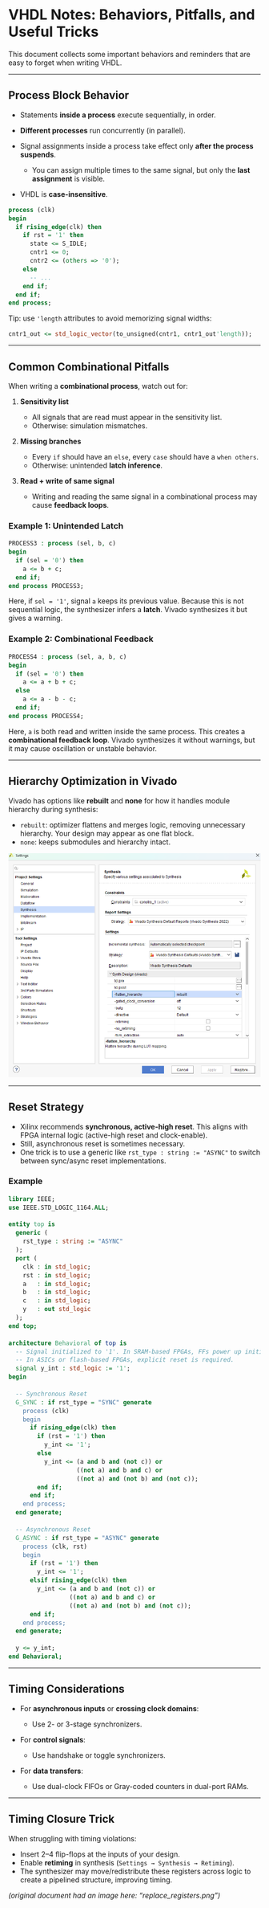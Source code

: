# VHDL Notes: Behaviors, Pitfalls, and Useful Tricks

This document collects some important behaviors and reminders that are easy to forget when writing VHDL.

---

## Process Block Behavior

* Statements **inside a process** execute sequentially, in order.
* **Different processes** run concurrently (in parallel).
* Signal assignments inside a process take effect only **after the process suspends**.

  * You can assign multiple times to the same signal, but only the **last assignment** is visible.
* VHDL is **case-insensitive**.

```vhdl
process (clk)
begin
  if rising_edge(clk) then
    if rst = '1' then
      state <= S_IDLE;
      cntr1 <= 0;
      cntr2 <= (others => '0');
    else
      -- ...
    end if;
  end if;
end process;
```

Tip: use `'length` attributes to avoid memorizing signal widths:

```vhdl
cntr1_out <= std_logic_vector(to_unsigned(cntr1, cntr1_out'length));
```

---

## Common Combinational Pitfalls

When writing a **combinational process**, watch out for:

1. **Sensitivity list**

   * All signals that are read must appear in the sensitivity list.
   * Otherwise: simulation mismatches.

2. **Missing branches**

   * Every `if` should have an `else`, every `case` should have a `when others`.
   * Otherwise: unintended **latch inference**.

3. **Read + write of same signal**

   * Writing and reading the same signal in a combinational process may cause **feedback loops**.

### Example 1: Unintended Latch

```vhdl
PROCESS3 : process (sel, b, c)
begin
  if (sel = '0') then
    a <= b + c;
  end if;
end process PROCESS3;
```

Here, if `sel = '1'`, signal `a` keeps its previous value. Because this is not sequential logic, the synthesizer infers a **latch**. Vivado synthesizes it but gives a warning.

### Example 2: Combinational Feedback

```vhdl
PROCESS4 : process (sel, a, b, c)
begin
  if (sel = '0') then
    a <= a + b + c;
  else
    a <= a - b - c;
  end if;
end process PROCESS4;
```

Here, `a` is both read and written inside the same process. This creates a **combinational feedback loop**. Vivado synthesizes it without warnings, but it may cause oscillation or unstable behavior.

---

## Hierarchy Optimization in Vivado

Vivado has options like **rebuilt** and **none** for how it handles module hierarchy during synthesis:

* `rebuilt`: optimizer flattens and merges logic, removing unnecessary hierarchy. Your design may appear as one flat block.
* `none`: keeps submodules and hierarchy intact.

![merge](assets/merge_structures.png)

---

## Reset Strategy

* Xilinx recommends **synchronous, active-high reset**. This aligns with FPGA internal logic (active-high reset and clock-enable).
* Still, asynchronous reset is sometimes necessary.
* One trick is to use a generic like `rst_type : string := "ASYNC"` to switch between sync/async reset implementations.

### Example

```vhdl
library IEEE;
use IEEE.STD_LOGIC_1164.ALL;

entity top is
  generic (
    rst_type : string := "ASYNC"
  );
  port (
    clk : in std_logic;
    rst : in std_logic;
    a   : in std_logic;
    b   : in std_logic;
    c   : in std_logic;
    y   : out std_logic
  );
end top;

architecture Behavioral of top is
  -- Signal initialized to '1'. In SRAM-based FPGAs, FFs power up initialized.
  -- In ASICs or flash-based FPGAs, explicit reset is required.
  signal y_int : std_logic := '1';
begin

  -- Synchronous Reset
  G_SYNC : if rst_type = "SYNC" generate
    process (clk)
    begin
      if rising_edge(clk) then
        if (rst = '1') then
          y_int <= '1';
        else
          y_int <= (a and b and (not c)) or
                   ((not a) and b and c) or
                   ((not a) and (not b) and (not c));
        end if;
      end if;
    end process;
  end generate;

  -- Asynchronous Reset
  G_ASYNC : if rst_type = "ASYNC" generate
    process (clk, rst)
    begin
      if (rst = '1') then
        y_int <= '1';
      elsif rising_edge(clk) then
        y_int <= (a and b and (not c)) or
                 ((not a) and b and c) or
                 ((not a) and (not b) and (not c));
      end if;
    end process;
  end generate;

  y <= y_int;
end Behavioral;
```

---

## Timing Considerations

* For **asynchronous inputs** or **crossing clock domains**:

  * Use 2- or 3-stage synchronizers.
* For **control signals**:

  * Use handshake or toggle synchronizers.
* For **data transfers**:

  * Use dual-clock FIFOs or Gray-coded counters in dual-port RAMs.

---

## Timing Closure Trick

When struggling with timing violations:

* Insert 2–4 flip-flops at the inputs of your design.
* Enable **retiming** in synthesis (`Settings → Synthesis → Retiming`).
* The synthesizer may move/redistribute these registers across logic to create a pipelined structure, improving timing.

*(original document had an image here: “replace\_registers.png”)*

